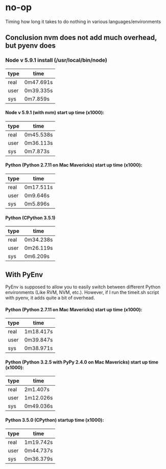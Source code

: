 # no-op
Timing how long it takes to do nothing in various languages/environments

## Conclusion nvm does not add much overhead, but pyenv does

### Node v 5.9.1 install (/usr/local/bin/node)
|  type | time |
|---|---|
| real | 0m47.691s |
| user | 0m39.335s |
| sys	| 0m7.859s |


#### Node v 5.9.1 (with nvm) start up time (x1000):

|  type |time|
|---|---|
| real |	0m45.538s |
|user	| 0m36.113s |
|sys	|0m7.873s |

#### Python (Python 2.7.11 on Mac Mavericks) start up time (x1000):

|  type | time |
|---|---|
| real  | 0m17.511s  |
| user  | 0m9.646s  |
| sys  | 0m5.896s   |

#### Python (CPython 3.5.1)

|  type | time |
|---|---|
| real | 0m34.238s |
| user | 0m26.119s |
| sys | 0m6.209s |


## With PyEnv
PyEnv is supposed to allow you to easily switch between different Python environments (Like RVM, NVM, etc.). However, if I run the timeit.sh script with pyenv, it adds quite a bit of overhead.

#### Python (Python 2.7.11 on Mac Mavericks) start up time (x1000):

|  type |time|
|---|---|
| real | 1m18.417s |
| user | 0m39.847s |
| sys | 0m38.971s |

#### Python (Python 3.2.5 with PyPy 2.4.0 on Mac Mavericks) start up time (x1000):

|  type | time |
|---|---|
| real | 2m1.407s |
| user | 1m12.026s |
| sys | 0m49.036s |

#### Python 3.5.0 (CPython) startup time (x1000):

|  type |time|
|---|---|
| real | 1m19.742s |
| user | 0m44.737s |
| sys | 0m36.379s |
